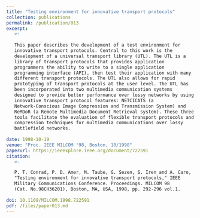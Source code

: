 ```yaml
---
title: "Testing environment for innovative transport protocols"
collection: publications
permalink: /publication/013
excerpt:
   >-
   
   This paper describes the development of a test environment for
   innovative transport protocols. Central to this work is the
   development of a universal transport library (UTL). The UTL is a
   library of transport protocols that provides application
   programmers the ability to write to a single application
   programming interface (API), then test their application with many
   different transport protocols. The UTL also allows for rapid
   prototyping of transport protocols at the user level. The UTL has
   been incorporated into two multimedia communication systems
   designed to provide better performance over lossy networks by using
   innovative transport protocol features: NETCICATS (a
   Network-Conscious Image Compression and Transmission System) and
   ReMDoR (a Remote Multimedia Document Retrieval system). These three
   tools facilitate the evaluation of flexible transport protocols and
   compression techniques for multimedia communications over lossy
   battlefield networks.
   
date: 1998-10-19
venue: "Proc. IEEE MILCOM '98, Boston, 10/1998"
paperurl: https://ieeexplore.ieee.org/document/722591
citation:
   >-

   P. T. Conrad, P. D. Amer, M. Taube, G. Sezen, S. Iren and A. Caro,
   "Testing environment for innovative transport protocols," IEEE
   Military Communications Conference. Proceedings. MILCOM 98
   (Cat. No.98CH36201), Boston, MA, USA, 1998, pp. 292-296 vol.1.
   
doi: 10.1109/MILCOM.1998.722591 
pdf: /files/paper013.md
---
```


